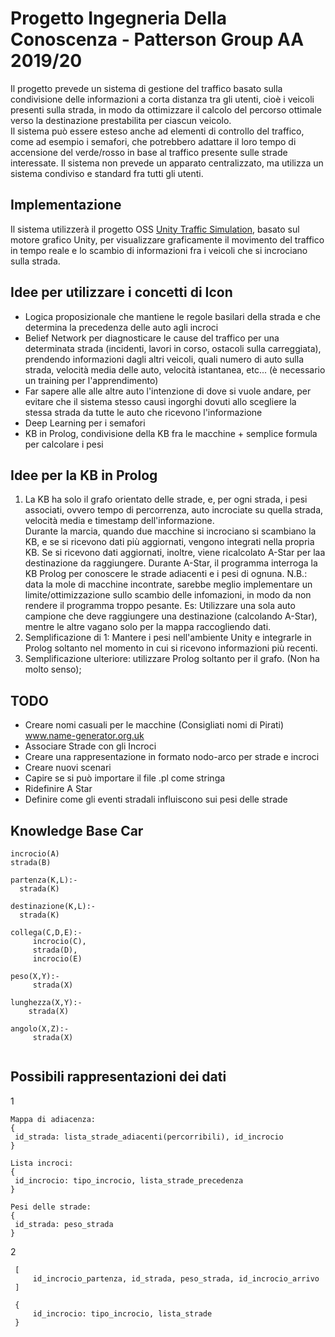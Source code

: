 # Progetto Ingegneria Della Conoscenza - Patterson Group AA 2019/20
Il progetto prevede un sistema di gestione del traffico basato sulla condivisione delle informazioni a corta distanza tra gli utenti, cioè i veicoli presenti sulla strada, in modo da ottimizzare il calcolo del percorso ottimale verso la destinazione prestabilita per ciascun veicolo.    
Il sistema può essere esteso anche ad elementi di controllo del traffico, come ad esempio i semafori, che potrebbero adattare il loro tempo di accensione del verde/rosso in base al traffico presente sulle strade interessate.
Il sistema non prevede un apparato centralizzato, ma utilizza un sistema condiviso e standard fra tutti gli utenti.

## Implementazione
Il sistema utilizzerà il progetto OSS [Unity Traffic Simulation](https://github.com/mchrbn/unity-traffic-simulation), basato sul motore grafico Unity, per visualizzare graficamente il movimento del traffico in tempo reale e lo scambio di informazioni fra i veicoli che si incrociano sulla strada.

## Idee per utilizzare i concetti di Icon
* Logica proposizionale che mantiene le regole basilari della strada e che determina la precedenza delle auto agli incroci
* Belief Network per diagnosticare le cause del traffico per una determinata strada (incidenti, lavori in corso, ostacoli sulla carreggiata), prendendo informazioni dagli altri veicoli, quali numero di auto sulla strada, velocità media delle auto, velocità istantanea, etc... (è necessario un training per l'apprendimento)
* Far sapere alle alle altre auto l'intenzione di dove si vuole andare, per evitare che il sistema stesso causi ingorghi dovuti allo scegliere la stessa strada da tutte le auto che ricevono l'informazione 
* Deep Learning per i semafori
* KB in Prolog, condivisione della KB fra le macchine + semplice formula per calcolare i pesi

## Idee per la KB in Prolog
1. La KB ha solo il grafo orientato delle strade, e, per ogni strada, i pesi associati, ovvero tempo di percorrenza, auto incrociate su quella strada, velocità media e timestamp dell'informazione.     
Durante la marcia, quando due macchine si incrociano si scambiano la KB, e se si ricevono dati più aggiornati, vengono integrati nella propria KB. Se si ricevono dati aggiornati, inoltre, viene ricalcolato A-Star per laa destinazione da raggiungere. Durante A-Star, il programma interroga la KB Prolog per conoscere le strade adiacenti e i pesi di ognuna. 
N.B.: data la mole di macchine incontrate, sarebbe meglio implementare un limite/ottimizzazione sullo scambio delle infomazioni, in modo da non rendere il programma troppo pesante.
Es: Utilizzare una sola auto campione che deve raggiungere una destinazione (calcolando A-Star), mentre le altre vagano solo per la mappa raccogliendo dati.
2. Semplificazione di 1: Mantere i pesi nell'ambiente Unity e integrarle in Prolog soltanto nel momento in cui si ricevono informazioni più recenti.
3. Semplificazione ulteriore: utilizzare Prolog soltanto per il grafo. (Non ha molto senso);

## TODO
* Creare nomi casuali per le macchine (Consigliati nomi di Pirati) www.name-generator.org.uk
* Associare Strade con gli Incroci
* Creare una rappresentazione in formato nodo-arco per strade e incroci
* Creare nuovi scenari
* Capire se si può importare il file .pl come stringa
* Ridefinire A Star
* Definire come gli eventi stradali influiscono sui pesi delle strade

## Knowledge Base Car
```
incrocio(A)
strada(B)

partenza(K,L):-
  strada(K)
  
destinazione(K,L):-
  strada(K)

collega(C,D,E):-
	 incrocio(C),
	 strada(D),
	 incrocio(E)

peso(X,Y):-
	 strada(X)

lunghezza(X,Y):-
	strada(X)

angolo(X,Z):-
	 strada(X)
  
```

## Possibili rappresentazioni dei dati
1
```
Mappa di adiacenza:
{
 id_strada: lista_strade_adiacenti(percorribili), id_incrocio
}

Lista incroci:
{
 id_incrocio: tipo_incrocio, lista_strade_precedenza
}

Pesi delle strade:
{
 id_strada: peso_strada
}
```

2
```
 [
     id_incrocio_partenza, id_strada, peso_strada, id_incrocio_arrivo
 ]

 {
     id_incrocio: tipo_incrocio, lista_strade
 }
```

